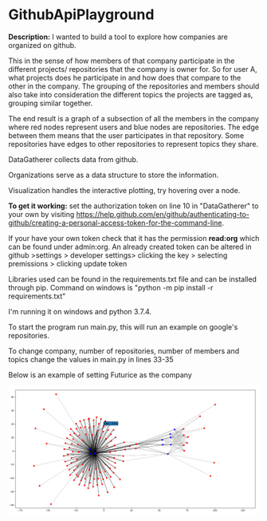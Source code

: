 # GithubApiPlayground

**Description:**
I wanted to build a tool to explore how companies are organized on github. 

This in the sense of how members of that company participate in the different projects/ repositories that the company is owner for. So for user A, what projects does he participate in and how does that compare to the other in the company. The grouping of the repositories and members should also take into consideration the different topics the projects are tagged as, grouping similar together. 

The end result is a graph of a subsection of all the members in the company where red nodes represent users and blue nodes are repositories. The edge between them means that the user participates in that repository. Some repositories have edges to other repositories to represent topics they share. 

DataGatherer collects data from github. 

Organizations serve as a data structure to store the information.

Visualization handles the interactive plotting, try hovering over a node. 

**To get it working:**
set the authorization token on line 10 in "DataGatherer" to your own by visiting https://help.github.com/en/github/authenticating-to-github/creating-a-personal-access-token-for-the-command-line.

If your have your own token check that it has the permission **read:org** which can be found under admin:org. An already created token can be altered in github >settings > developer settings> clicking the key > selecting premissions > clicking update token

Libraries used can be found in the requirements.txt file and can be installed through pip. Command on windows is "python -m pip install -r requirements.txt"

I'm running it on windows and python 3.7.4. 

To start the program run main.py, this will run an example on google's repositories.

To change company, number of repositories, number of members and topics change the values in main.py  in lines 33-35 

Below is an example of setting Futurice as the company

![alt text](https://github.com/Pontus-St/GithubApiPlayground/blob/master/userExample.png)
